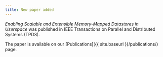 ```yaml
---
title: New paper added
---
```


_Enabling Scalable and Extensible Memory-Mapped Datastores in Userspace_
was published in IEEE Transactions on Parallel and Distributed Systems (TPDS).

The paper is available on our [Publications]({{ site.baseurl
}}/publications/) page.
